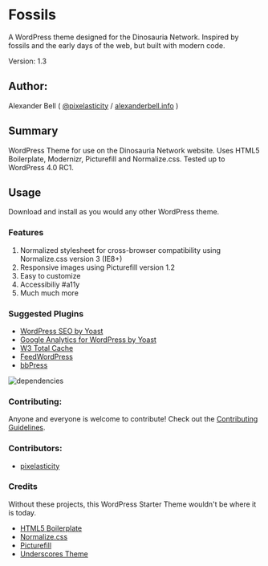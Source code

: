 # Fossils

A WordPress theme designed for the Dinosauria Network. Inspired by fossils and the early days of the web, but built with modern code.

Version: 1.3

## Author:

Alexander Bell ( [@pixelasticity](http://twitter.com/pixelasticity) / [alexanderbell.info](https://alexanderbell.info) )

## Summary

WordPress Theme for use on the Dinosauria Network website. Uses HTML5 Boilerplate, Modernizr, Picturefill and Normalize.css. Tested up to WordPress 4.0 RC1.

## Usage

Download and install as you would any other WordPress theme.

### Features

1. Normalized stylesheet for cross-browser compatibility using Normalize.css version 3 (IE8+)
2. Responsive images using Picturefill version 1.2
3. Easy to customize 
4. Accessibiliy #a11y
5. Much much more

### Suggested Plugins

* [WordPress SEO by Yoast](http://wordpress.org/extend/plugins/wordpress-seo/)
* [Google Analytics for WordPress by Yoast](http://wordpress.org/extend/plugins/google-analytics-for-wordpress/)
* [W3 Total Cache](http://wordpress.org/extend/plugins/w3-total-cache/)
* [FeedWordPress](https://wordpress.org/plugins/feedwordpress/)
* [bbPress](https://wordpress.org/plugins/bbpress/)

![dependencies](https://david-dm.org/mattbanks/WordPress-Starter-Theme.png)

### Contributing:

Anyone and everyone is welcome to contribute! Check out the [Contributing Guidelines](CONTRIBUTING.md).

### Contributors:

- [pixelasticity](https://github.com/pixelasticity)

### Credits

Without these projects, this WordPress Starter Theme wouldn't be where it is today.

* [HTML5 Boilerplate](http://html5boilerplate.com)
* [Normalize.css](http://necolas.github.com/normalize.css)
* [Picturefill](https://github.com/scottjehl/picturefill/blob/1.2)
* [Underscores Theme](https://github.com/Automattic/_s)
